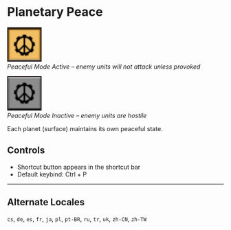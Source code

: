 # Planetary Peace

![Peaceful Mode](graphics/peaceful.png)  
*Peaceful Mode Active – enemy units will not attack unless provoked*

![Hostile Mode](graphics/hostile.png)  
*Peaceful Mode Inactive – enemy units are hostile*


Each planet (surface) maintains its own peaceful state.


## Controls

- Shortcut button appears in the shortcut bar  
- Default keybind: Ctrl + P

---

## Alternate Locales
`cs`, `de`, `es`, `fr`, `ja`, `pl`, `pt-BR`, `ru`, `tr`, `uk`, `zh-CN`, `zh-TW`
